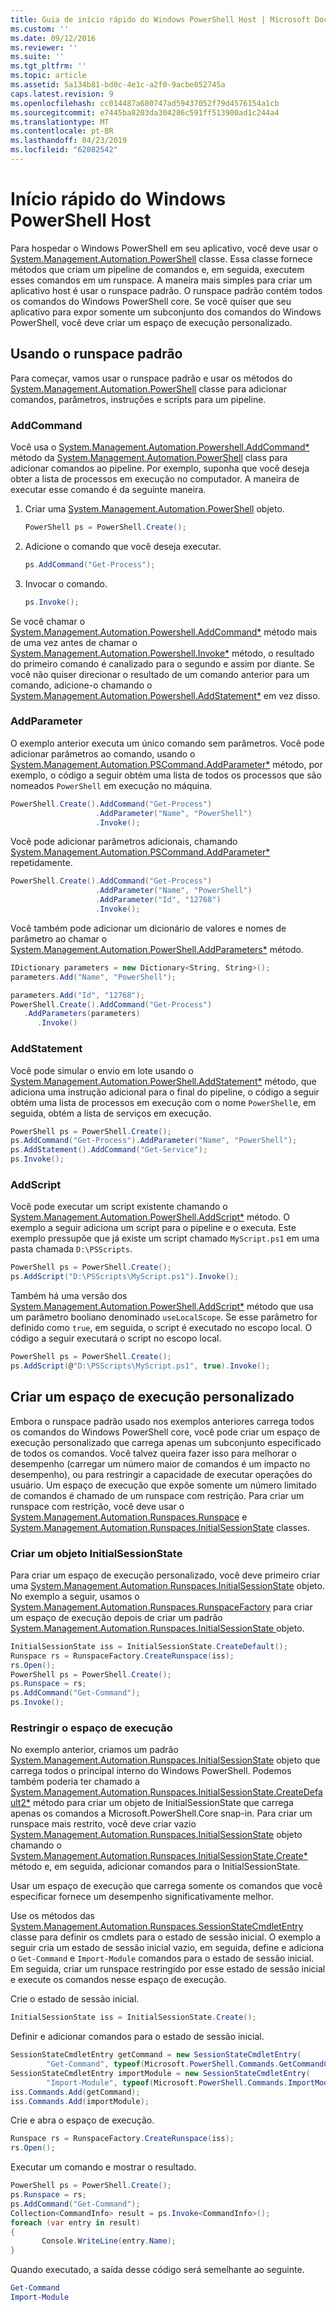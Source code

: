 ```yaml
---
title: Guia de início rápido do Windows PowerShell Host | Microsoft Docs
ms.custom: ''
ms.date: 09/12/2016
ms.reviewer: ''
ms.suite: ''
ms.tgt_pltfrm: ''
ms.topic: article
ms.assetid: 5a134b81-bd0c-4e1c-a2f0-9acbe852745a
caps.latest.revision: 9
ms.openlocfilehash: cc014487a680747ad59437052f79d4576154a1cb
ms.sourcegitcommit: e7445ba8203da304286c591ff513900ad1c244a4
ms.translationtype: MT
ms.contentlocale: pt-BR
ms.lasthandoff: 04/23/2019
ms.locfileid: "62082542"
---
```

# <a name="windows-powershell-host-quickstart"></a>Início rápido do Windows PowerShell Host

Para hospedar o Windows PowerShell em seu aplicativo, você deve usar o [System.Management.Automation.PowerShell](/dotnet/api/System.Management.Automation.PowerShell) classe. Essa classe fornece métodos que criam um pipeline de comandos e, em seguida, executem esses comandos em um runspace. A maneira mais simples para criar um aplicativo host é usar o runspace padrão. O runspace padrão contém todos os comandos do Windows PowerShell core. Se você quiser que seu aplicativo para expor somente um subconjunto dos comandos do Windows PowerShell, você deve criar um espaço de execução personalizado.

## <a name="using-the-default-runspace"></a>Usando o runspace padrão

Para começar, vamos usar o runspace padrão e usar os métodos do [System.Management.Automation.PowerShell](/dotnet/api/System.Management.Automation.PowerShell) classe para adicionar comandos, parâmetros, instruções e scripts para um pipeline.

### <a name="addcommand"></a>AddCommand

Você usa o [System.Management.Automation.Powershell.AddCommand*](/dotnet/api/System.Management.Automation.PowerShell.AddCommand) método da [System.Management.Automation.PowerShell](/dotnet/api/System.Management.Automation.PowerShell) class para adicionar comandos ao pipeline. Por exemplo, suponha que você deseja obter a lista de processos em execução no computador. A maneira de executar esse comando é da seguinte maneira.

1. Criar uma [System.Management.Automation.PowerShell](/dotnet/api/System.Management.Automation.PowerShell) objeto.

   ```csharp
   PowerShell ps = PowerShell.Create();
   ```

2. Adicione o comando que você deseja executar.

   ```csharp
   ps.AddCommand("Get-Process");
   ```

3. Invocar o comando.

   ```csharp
   ps.Invoke();
   ```

Se você chamar o [System.Management.Automation.Powershell.AddCommand*](/dotnet/api/System.Management.Automation.PowerShell.AddCommand) método mais de uma vez antes de chamar o [System.Management.Automation.Powershell.Invoke*](/dotnet/api/System.Management.Automation.PowerShell.Invoke) método, o resultado do primeiro comando é canalizado para o segundo e assim por diante. Se você não quiser direcionar o resultado de um comando anterior para um comando, adicione-o chamando o [System.Management.Automation.Powershell.AddStatement*](/dotnet/api/System.Management.Automation.PowerShell.AddStatement) em vez disso.

### <a name="addparameter"></a>AddParameter

O exemplo anterior executa um único comando sem parâmetros. Você pode adicionar parâmetros ao comando, usando o [System.Management.Automation.PSCommand.AddParameter*](/dotnet/api/System.Management.Automation.PSCommand.AddParameter) método, por exemplo, o código a seguir obtém uma lista de todos os processos que são nomeados `PowerShell` em execução no máquina.

```csharp
PowerShell.Create().AddCommand("Get-Process")
                   .AddParameter("Name", "PowerShell")
                   .Invoke();
```

Você pode adicionar parâmetros adicionais, chamando [System.Management.Automation.PSCommand.AddParameter*](/dotnet/api/System.Management.Automation.PSCommand.AddParameter) repetidamente.

```csharp
PowerShell.Create().AddCommand("Get-Process")
                   .AddParameter("Name", "PowerShell")
                   .AddParameter("Id", "12768")
                   .Invoke();
```

Você também pode adicionar um dicionário de valores e nomes de parâmetro ao chamar o [System.Management.Automation.PowerShell.AddParameters*](/dotnet/api/System.Management.Automation.PowerShell.AddParameters) método.

```csharp
IDictionary parameters = new Dictionary<String, String>();
parameters.Add("Name", "PowerShell");

parameters.Add("Id", "12768");
PowerShell.Create().AddCommand("Get-Process")
   .AddParameters(parameters)
      .Invoke()

```

### <a name="addstatement"></a>AddStatement

Você pode simular o envio em lote usando o [System.Management.Automation.PowerShell.AddStatement*](/dotnet/api/System.Management.Automation.PowerShell.AddStatement) método, que adiciona uma instrução adicional para o final do pipeline, o código a seguir obtém uma lista de processos em execução com o nome `PowerShell`e, em seguida, obtém a lista de serviços em execução.

```csharp
PowerShell ps = PowerShell.Create();
ps.AddCommand("Get-Process").AddParameter("Name", "PowerShell");
ps.AddStatement().AddCommand("Get-Service");
ps.Invoke();
```

### <a name="addscript"></a>AddScript

Você pode executar um script existente chamando o [System.Management.Automation.PowerShell.AddScript*](/dotnet/api/System.Management.Automation.PowerShell.AddScript) método. O exemplo a seguir adiciona um script para o pipeline e o executa. Este exemplo pressupõe que já existe um script chamado `MyScript.ps1` em uma pasta chamada `D:\PSScripts`.

```csharp
PowerShell ps = PowerShell.Create();
ps.AddScript("D:\PSScripts\MyScript.ps1").Invoke();
```

Também há uma versão dos [System.Management.Automation.PowerShell.AddScript*](/dotnet/api/System.Management.Automation.PowerShell.AddScript) método que usa um parâmetro booliano denominado `useLocalScope`. Se esse parâmetro for definido como `true`, em seguida, o script é executado no escopo local. O código a seguir executará o script no escopo local.

```csharp
PowerShell ps = PowerShell.Create();
ps.AddScript(@"D:\PSScripts\MyScript.ps1", true).Invoke();
```

## <a name="creating-a-custom-runspace"></a>Criar um espaço de execução personalizado

Embora o runspace padrão usado nos exemplos anteriores carrega todos os comandos do Windows PowerShell core, você pode criar um espaço de execução personalizado que carrega apenas um subconjunto especificado de todos os comandos. Você talvez queira fazer isso para melhorar o desempenho (carregar um número maior de comandos é um impacto no desempenho), ou para restringir a capacidade de executar operações do usuário. Um espaço de execução que expõe somente um número limitado de comandos é chamado de um runspace com restrição. Para criar um runspace com restrição, você deve usar o [System.Management.Automation.Runspaces.Runspace](/dotnet/api/System.Management.Automation.Runspaces.Runspace) e [System.Management.Automation.Runspaces.InitialSessionState](/dotnet/api/System.Management.Automation.Runspaces.InitialSessionState) classes.

### <a name="creating-an-initialsessionstate-object"></a>Criar um objeto InitialSessionState

Para criar um espaço de execução personalizado, você deve primeiro criar uma [System.Management.Automation.Runspaces.InitialSessionState](/dotnet/api/System.Management.Automation.Runspaces.InitialSessionState) objeto. No exemplo a seguir, usamos o [System.Management.Automation.Runspaces.RunspaceFactory](/dotnet/api/System.Management.Automation.Runspaces.RunspaceFactory) para criar um espaço de execução depois de criar um padrão [System.Management.Automation.Runspaces.InitialSessionState ](/dotnet/api/System.Management.Automation.Runspaces.InitialSessionState) objeto.

```csharp
InitialSessionState iss = InitialSessionState.CreateDefault();
Runspace rs = RunspaceFactory.CreateRunspace(iss);
rs.Open();
PowerShell ps = PowerShell.Create();
ps.Runspace = rs;
ps.AddCommand("Get-Command");
ps.Invoke();
```

### <a name="constraining-the-runspace"></a>Restringir o espaço de execução

No exemplo anterior, criamos um padrão [System.Management.Automation.Runspaces.InitialSessionState](/dotnet/api/System.Management.Automation.Runspaces.InitialSessionState) objeto que carrega todos o principal interno do Windows PowerShell. Podemos também poderia ter chamado a [System.Management.Automation.Runspaces.InitialSessionState.CreateDefault2*](/dotnet/api/System.Management.Automation.Runspaces.InitialSessionState.CreateDefault2) método para criar um objeto de InitialSessionState que carrega apenas os comandos a Microsoft.PowerShell.Core snap-in. Para criar um runspace mais restrito, você deve criar vazio [System.Management.Automation.Runspaces.InitialSessionState](/dotnet/api/System.Management.Automation.Runspaces.InitialSessionState) objeto chamando o [ System.Management.Automation.Runspaces.InitialSessionState.Create*](/dotnet/api/System.Management.Automation.Runspaces.InitialSessionState.Create) método e, em seguida, adicionar comandos para o InitialSessionState.

Usar um espaço de execução que carrega somente os comandos que você especificar fornece um desempenho significativamente melhor.

Use os métodos das [System.Management.Automation.Runspaces.SessionStateCmdletEntry](/dotnet/api/System.Management.Automation.Runspaces.SessionStateCmdletEntry) classe para definir os cmdlets para o estado de sessão inicial. O exemplo a seguir cria um estado de sessão inicial vazio, em seguida, define e adiciona o `Get-Command` e `Import-Module` comandos para o estado de sessão inicial. Em seguida, criar um runspace restringido por esse estado de sessão inicial e execute os comandos nesse espaço de execução.

Crie o estado de sessão inicial.

```csharp
InitialSessionState iss = InitialSessionState.Create();
```

Definir e adicionar comandos para o estado de sessão inicial.

```csharp
SessionStateCmdletEntry getCommand = new SessionStateCmdletEntry(
        "Get-Command", typeof(Microsoft.PowerShell.Commands.GetCommandCommand), "");
SessionStateCmdletEntry importModule = new SessionStateCmdletEntry(
        "Import-Module", typeof(Microsoft.PowerShell.Commands.ImportModuleCommand), "");
iss.Commands.Add(getCommand);
iss.Commands.Add(importModule);
```

Crie e abra o espaço de execução.

```csharp
Runspace rs = RunspaceFactory.CreateRunspace(iss);
rs.Open();
```

Executar um comando e mostrar o resultado.

```csharp
PowerShell ps = PowerShell.Create();
ps.Runspace = rs;
ps.AddCommand("Get-Command");
Collection<CommandInfo> result = ps.Invoke<CommandInfo>();
foreach (var entry in result)
{
       Console.WriteLine(entry.Name);
}
```

Quando executado, a saída desse código será semelhante ao seguinte.

```powershell
Get-Command
Import-Module
```
